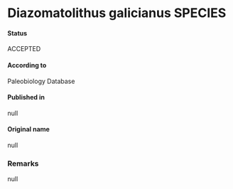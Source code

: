 Diazomatolithus galicianus SPECIES
=======

#### Status
ACCEPTED

#### According to
Paleobiology Database

#### Published in
null

#### Original name
null

### Remarks
null